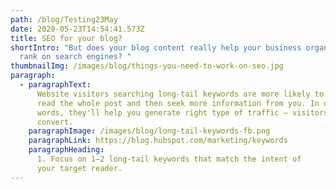 ```yaml
---
path: /blog/Testing23May
date: 2020-05-23T14:54:41.573Z
title: SEO for your blog?
shortIntro: "But does your blog content really help your business organically
  rank on search engines? "
thumbnailImg: /images/blog/things-you-need-to-work-on-seo.jpg
paragraph:
  - paragraphText:
      Website visitors searching long-tail keywords are more likely to
      read the whole post and then seek more information from you. In other
      words, they'll help you generate right type of traffic — visitors who
      convert.
    paragraphImage: /images/blog/long-tail-keywords-fb.png
    paragraphLink: https://blog.hubspot.com/marketing/keywords
    paragraphHeading:
      1. Focus on 1–2 long-tail keywords that match the intent of
      your target reader.
---
```


